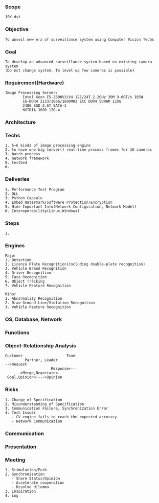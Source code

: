 ### Scope
    JSK.dst

### Objective
    To unveil new era of surveillance system using Computer Vision Techs
### Goal
    To develop an advanced surveillance system based on existing camera system
    (Do not change system. To level up few cameras is possible)
    
### Requirement(Hardware)
    Image Processing Server: 
            Intel Xeon E5-2600V3/V4 12C/24T 2.2GHz 30M 9.6GT/s 105W
            16-DDR4 2133/1866/1600MHz ECC DDR4 SDRAM 128G
            240G SSD-2,6T SATA-3
            NVIDIA 1080 12G-4
    
### Architecture
    
    
### Techs
    1. 5~6 kinds of image processing engine
    2. to have one big server() real-time process frames for 10 cameras
    3. batch process
    4. network framework
    5. testbed
    6. 

### Deliveries
    1. Performance Test Program
    2. DLL
    3. Python Capsule
    4. Embed Watermark/Software Protection/Encryption
    5. Hide Important Info(Network Configuration, Network Model)
    6. Interoperability(Linux,Windows)
    
### Steps
    1.

### Engines
    Major
    1. Detection
    2. Licence Plate Recognition(including double-plate recognition)
    3. Vehicle Brand Recognition
    4. Driver Recognition
    5. Face Recognition
    6. Object Tracking
    7. Vehicle Feature Recognition

    Minor
    1. Abnormality Recognition
    2. Draw Ground Line/Violation Recognition
    3. Vehicle Feature Recognition

### OS, Database, Network

### Functions
    

### Object-Relationship Analysis
    Customer                    Team
             Partner, Leader
    -->Request
                         Response<--
         -->Merge,Negociate<--
     Goal,Opinion<---->Opinion 
### Risks
    1. Change of Specification
    2. Misunderstanding of Specification
    3. Communication Failure, Synchronization Error
    4. Tech Issues
       - CV engine fails to reach the expected accuracy
       - Network Communication
    
### Communication
    
    
### Presentation
    
    
### Meeting
    1. Stimulation/Push
    2. Synchronization
       - Share Status/Opinion
       - Accelerate cooperation
       - Resolve dilemma
    3. Inspiration
    4. Log
